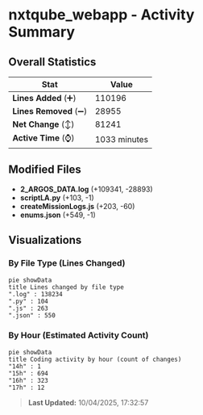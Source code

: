 # nxtqube_webapp - Activity Summary 

## Overall Statistics

| Stat                   | Value                                                             |
| ---------------------- | ----------------------------------------------------------------- |
| **Lines Added** (➕)   | 110196                                          |
| **Lines Removed** (➖) | 28955                                        |
| **Net Change** (↕)    | 81241                |
| **Active Time** (⌚)   | 1033 minutes |


## Modified Files
- **2_ARGOS_DATA.log** (+109341, -28893)
- **scriptLA.py** (+103, -1)
- **createMissionLogs.js** (+203, -60)
- **enums.json** (+549, -1)

## Visualizations

### By File Type (Lines Changed)

```mermaid
pie showData
title Lines changed by file type
".log" : 138234
".py" : 104
".js" : 263
".json" : 550
```

### By Hour (Estimated Activity Count)

```mermaid
pie showData
title Coding activity by hour (count of changes)
"14h" : 1
"15h" : 694
"16h" : 323
"17h" : 12
```


> **Last Updated:** 10/04/2025, 17:32:57
